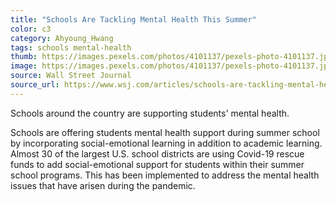 ```yaml
---
title: "Schools Are Tackling Mental Health This Summer"
color: c3
category: Ahyoung_Hwang
tags: schools mental-health
thumb: https://images.pexels.com/photos/4101137/pexels-photo-4101137.jpeg?auto=compress&cs=tinysrgb&w=350
image: https://images.pexels.com/photos/4101137/pexels-photo-4101137.jpeg?auto=compress&cs=tinysrgb&w=600
source: Wall Street Journal
source_url: https://www.wsj.com/articles/schools-are-tackling-mental-health-this-summer-11657202401
---
```

Schools around the country are supporting students' mental health.
<!--more-->

Schools are offering students mental health support during summer school by incorporating social-emotional learning in addition to academic learning. Almost 30 of the largest U.S. school districts are using Covid-19 rescue funds to add social-emotional support for students within their summer school programs. This has been implemented to address the mental health issues that have arisen during the pandemic.
